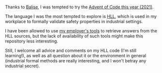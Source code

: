 Thanks to [Balise][1], I was tempted to try the [Advent of Code this
year (2021)][2].

The language I was the most tempted to explore is [HLL][3], which is used
in my workplace to formally validate safety properties in industrial
settings.

I have been allowed to use [my employer's tools][4] to retrieve answers
from the HLL sources, but the lack of availability of such tools might make
this repository less interesting.

Still, I welcome all advice and comments on my HLL code (I'm still
learning!), as well as all question about it or the environment in general
(industrial formal methods are really interesting, and I won't betray any
industrial secret).

[1]: https://blogen.pasithee.fr/2021/12/01/its-advent-of-code-again/
	"It’s Advent of Code again! - Balise's Blog"
[2]: https://adventofcode.com/2021/events
	"Events - Advent of Code 2021"
[3]: https://hal.archives-ouvertes.fr/hal-03294999/document
[4]: https://www.systerel.fr/innovation/produits/systerel-smart-solver/
	"Systerel Smart Solver, Vérification formelle de systèmes ou logiciels développés en SCADE, C, Ada"
